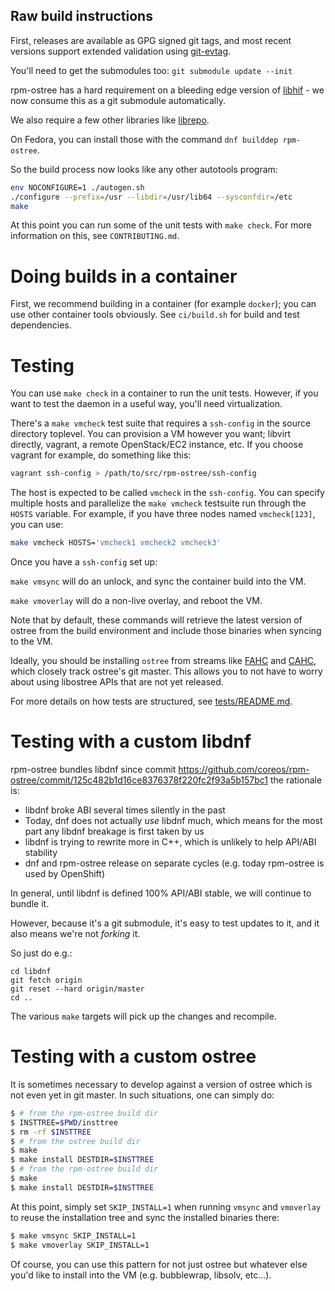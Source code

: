 Raw build instructions
----------------------

First, releases are available as GPG signed git tags, and most recent
versions support extended validation using
[git-evtag](https://github.com/cgwalters/git-evtag).

You'll need to get the submodules too: `git submodule update --init`

rpm-ostree has a hard requirement on a bleeding edge version of
[libhif](https://github.com/rpm-software-management/libhif/) - we now
consume this as a git submodule automatically.

We also require a few other libraries like
[librepo](https://github.com/rpm-software-management/librepo).

On Fedora, you can install those with the command `dnf builddep rpm-ostree`.

So the build process now looks like any other autotools program:

```sh
env NOCONFIGURE=1 ./autogen.sh
./configure --prefix=/usr --libdir=/usr/lib64 --sysconfdir=/etc
make
```

At this point you can run some of the unit tests with `make check`.
For more information on this, see `CONTRIBUTING.md`.

Doing builds in a container
===========================

First, we recommend building in a container (for example `docker`); you can use
other container tools obviously.  See `ci/build.sh` for build and test
dependencies.

Testing
=======

You can use `make check` in a container to run the unit tests.  However,
if you want to test the daemon in a useful way, you'll need virtualization.

There's a `make vmcheck` test suite that requires a `ssh-config` in the
source directory toplevel.  You can provision a VM however you want; libvirt
directly, vagrant, a remote OpenStack/EC2 instance, etc.  If you choose
vagrant for example, do something like this:

```sh
vagrant ssh-config > /path/to/src/rpm-ostree/ssh-config
```

The host is expected to be called `vmcheck` in the
`ssh-config`. You can specify multiple hosts and parallelize
the `make vmcheck` testsuite run through the `HOSTS`
variable. For example, if you have three nodes named
`vmcheck[123]`, you can use:

```sh
make vmcheck HOSTS='vmcheck1 vmcheck2 vmcheck3'
```

Once you have a `ssh-config` set up:

`make vmsync` will do an unlock, and sync the container build
into the VM.

`make vmoverlay` will do a non-live overlay, and reboot the VM.

Note that by default, these commands will retrieve the latest version of ostree
from the build environment and include those binaries when syncing to the VM.

Ideally, you should be installing `ostree` from streams like
[FAHC](https://pagure.io/fedora-atomic-host-continuous/) and
[CAHC](https://wiki.centos.org/SpecialInterestGroup/Atomic/Devel), which closely
track ostree's git master. This allows you to not have to worry about using
libostree APIs that are not yet released.

For more details on how tests are structured, see [tests/README.md](tests/README.md).

Testing with a custom libdnf
============================

rpm-ostree bundles libdnf since commit https://github.com/coreos/rpm-ostree/commit/125c482b1d16ce8376378f220fc2f93a5b157bc1
the rationale is:

 - libdnf broke ABI several times silently in the past
 - Today, dnf does not actually *use* libdnf much, which means
   for the most part any libdnf breakage is first taken by us
 - libdnf is trying to rewrite more in C++, which is unlikely to help
   API/ABI stability
 - dnf and rpm-ostree release on separate cycles (e.g. today rpm-ostree
   is used by OpenShift)

In general, until libdnf is defined 100% API/ABI stable, we will
continue to bundle it.

However, because it's a git submodule, it's easy to test updates
to it, and it also means we're not *forking* it.

So just do e.g.:
```
cd libdnf
git fetch origin
git reset --hard origin/master
cd ..
```

The various `make` targets will pick up the changes and recompile.

Testing with a custom ostree
============================

It is sometimes necessary to develop against a version of ostree which is not
even yet in git master. In such situations, one can simply do:

```sh
$ # from the rpm-ostree build dir
$ INSTTREE=$PWD/insttree
$ rm -rf $INSTTREE
$ # from the ostree build dir
$ make
$ make install DESTDIR=$INSTTREE
$ # from the rpm-ostree build dir
$ make
$ make install DESTDIR=$INSTTREE
```

At this point, simply set `SKIP_INSTALL=1` when running `vmsync` and `vmoverlay`
to reuse the installation tree and sync the installed binaries there:

```sh
$ make vmsync SKIP_INSTALL=1
$ make vmoverlay SKIP_INSTALL=1
```

Of course, you can use this pattern for not just ostree but whatever else you'd
like to install into the VM (e.g. bubblewrap, libsolv, etc...).
